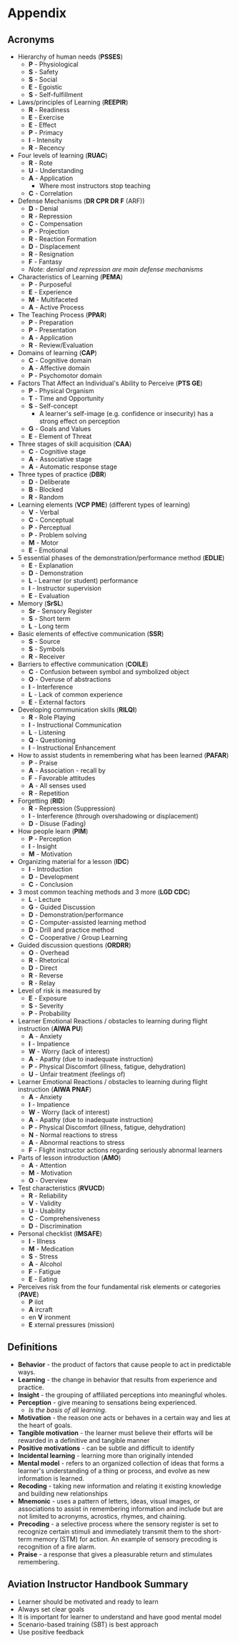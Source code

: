 # Appendix

## Acronyms

* Hierarchy of human needs (**PSSES**)
    * **P** - Physiological
    * **S** - Safety
    * **S** - Social
    * **E** - Egoistic
    * **S** - Self-fulfillment
* Laws/principles of Learning (**REEPIR**)
    * **R** - Readiness
    * **E** - Exercise
    * **E** - Effect
    * **P** - Primacy
    * **I** - Intensity
    * **R** - Recency
* Four levels of learning (**RUAC**)
    * **R** - Rote
    * **U** - Understanding
    * **A** - Application
        * Where most instructors stop teaching
    * **C** - Correlation
* Defense Mechanisms (**DR CPR DR F** (ARF))
    * **D** - Denial
    * **R** - Repression
    * **C** - Compensation
    * **P** - Projection
    * **R** - Reaction Formation
    * **D** - Displacement
    * **R** - Resignation
    * **F** - Fantasy
    * *Note: denial and repression are main defense mechanisms*
* Characteristics of Learning (**PEMA**)
    * **P** - Purposeful
    * **E** - Experience
    * **M** - Multifaceted
    * **A** - Active Process
* The Teaching Process (**PPAR**)
    * **P** - Preparation
    * **P** - Presentation
    * **A** - Application
    * **R** - Review/Evaluation
* Domains of learning (**CAP**)
    * **C** - Cognitive domain
    * **A** - Affective domain
    * **P** - Psychomotor domain
* Factors That Affect an Individual's Ability to Perceive (**PTS GE**)
    * **P** - Physical Organism
    * **T** - Time and Opportunity
    * **S** - Self-concept
        * A learner's self-image (e.g. confidence or insecurity) has a strong effect on perception
    * **G** - Goals and Values
    * **E** - Element of Threat
* Three stages of skill acquisition (**CAA**)
    * **C** - Cognitive stage
    * **A** - Associative stage
    * **A** - Automatic response stage
* Three types of practice (**DBR**)
    * **D** - Deliberate
    * **B** - Blocked
    * **R** - Random
* Learning elements (**VCP PME**) (different types of learning)
    * **V** - Verbal
    * **C** - Conceptual
    * **P** - Perceptual
    * **P** - Problem solving
    * **M** - Motor
    * **E** - Emotional
* 5 essential phases of the demonstration/performance method (**EDLIE**)
    * **E** - Explanation
    * **D** - Demonstration
    * **L** - Learner (or student) performance
    * **I** - Instructor supervision
    * **E** - Evaluation
* Memory (**SrSL**)
    * **Sr** - Sensory Register
    * **S** - Short term
    * **L** - Long term
* Basic elements of effective communication (**SSR**)
    * **S** - Source
    * **S** - Symbols
    * **R** - Receiver
* Barriers to effective communication (**COILE**)
    * **C** - Confusion between symbol and symbolized object
    * **O** - Overuse of abstractions
    * **I** - Interference
    * **L** - Lack of common experience
    * **E** - External factors
* Developing communication skills (**RILQI**)
    * **R** - Role Playing
    * **I** - Instructional Communication
    * **L** - Listening
    * **Q** - Questioning
    * **I** - Instructional Enhancement
* How to assist students in remembering what has been learned (**PAFAR**)
    * **P** - Praise
    * **A** - Association - recall by
    * **F** - Favorable attitudes
    * **A** - All senses used
    * **R** - Repetition
* Forgetting (**RID**)
    * **R** - Repression (Suppression)
    * **I** - Interference (through overshadowing or displacement)
    * **D** - Disuse (Fading)
* How people learn (**PIM**)
    * **P** - Perception
    * **I** - Insight
    * **M** - Motivation
* Organizing material for a lesson (**IDC**)
    * **I** - Introduction
    * **D** - Development
    * **C** - Conclusion
* 3 most common teaching methods and 3 more (**LGD CDC**)
    * **L** - Lecture
    * **G** - Guided Discussion
    * **D** - Demonstration/performance
    * **C** - Computer-assisted learning method
    * **D** - Drill and practice method
    * **C** - Cooperative / Group Learning
* Guided discussion questions (**ORDRR**)
    * **O** - Overhead
    * **R** - Rhetorical
    * **D** - Direct
    * **R** - Reverse
    * **R** - Relay
* Level of risk is measured by
    * **E** - Exposure
    * **S** - Severity
    * **P** - Probability
* Learner Emotional Reactions / obstacles to learning during flight instruction (**AIWA PU**)
    * **A** - Anxiety
    * **I** - Impatience
    * **W** - Worry (lack of interest)
    * **A** - Apathy (due to inadequate instruction)
    * **P** - Physical Discomfort (illness, fatigue, dehydration)
    * **U** - Unfair treatment (feelings of)
* Learner Emotional Reactions / obstacles to learning during flight instruction (**AIWA PNAF**)
    * **A** - Anxiety
    * **I** - Impatience
    * **W** - Worry (lack of interest)
    * **A** - Apathy (due to inadequate instruction)
    * **P** - Physical Discomfort (illness, fatigue, dehydration)
    * **N** - Normal reactions to stress
    * **A** - Abnormal reactions to stress
    * **F** - Flight instructor actions regarding seriously abnormal learners
* Parts of lesson introduction (**AMO**)
    * **A** - Attention
    * **M** - Motivation
    * **O** - Overview
* Test characteristics (**RVUCD**)
    * **R** - Reliability
    * **V** - Validity
    * **U** - Usability
    * **C** - Comprehensiveness
    * **D** - Discrimination
* Personal checklist (**IMSAFE**)
    * **I** - Illness
    * **M** - Medication
    * **S** - Stress
    * **A** - Alcohol
    * **F** - Fatigue
    * **E** - Eating
* Perceives risk from the four fundamental risk elements or categories (**PAVE**)
    * **P** ilot
    * **A** ircraft
    * en **V** ironment
    * **E** xternal pressures (mission)

## Definitions

* **Behavior** - the product of factors that cause people to act in predictable ways.
* **Learning** - the change in behavior that results from experience and practice.
* **Insight** - the grouping of affiliated perceptions into meaningful wholes.
* **Perception** - give meaning to sensations being experienced.
  * *Is the basis of all learning.*
* **Motivation** - the reason one acts or behaves in a certain way and lies at the heart of goals.
* **Tangible motivation** - the learner must believe their efforts will be rewarded in a definitive and tangible manner
* **Positive motivations** - can be subtle and difficult to identify
* **Incidental learning** - learning more than originally intended
* **Mental model** - refers to an organized collection of ideas that forms a learner's understanding of a thing or process, and evolve as new information is learned.
* **Recoding** - taking new information and relating it existing knowledge and building new relationships
* **Mnemonic** - uses a pattern of letters, ideas, visual images, or associations to assist in remembering information and include but are not limited to acronyms, acrostics, rhymes, and chaining.
* **Precoding** - a selective process where the sensory register is set to recognize certain stimuli and immediately transmit them to the short-term memory (STM) for action. An example of sensory precoding is recognition of a fire alarm.
* **Praise** - a response that gives a pleasurable return and stimulates remembering.

## Aviation Instructor Handbook Summary

* Learner should be motivated and ready to learn
* Always set clear goals
* It is important for learner to understand and have good mental model
* Scenario-based training (SBT) is best approach
* Use positive feedback
